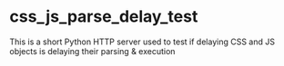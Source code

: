 css_js_parse_delay_test
=======================

This is a short Python HTTP server used to test if delaying CSS and JS objects is delaying their parsing &amp; execution